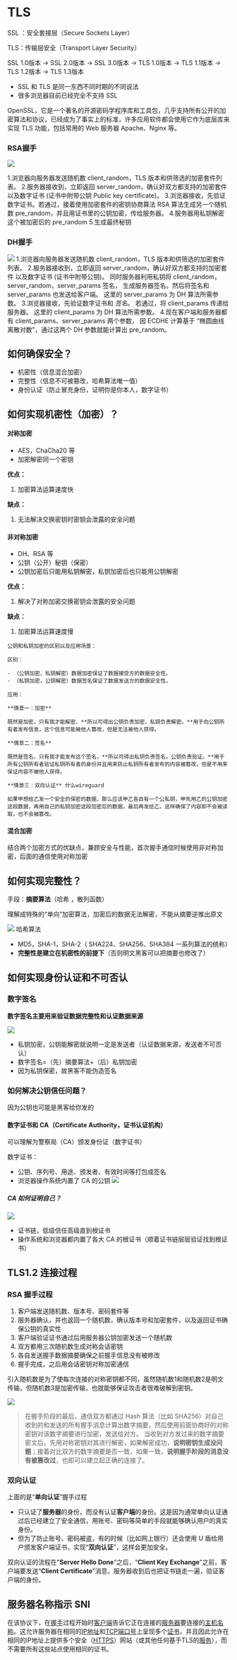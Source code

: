 # TLS

SSL ：安全套接层（Secure Sockets Layer）

TLS：传输层安全（Transport Layer Security）

SSL 1.0版本 -> SSL 2.0版本 -> SSL 3.0版本 -> TLS 1.0版本 -> TLS 1.1版本 -> TLS 1.2版本 -> TLS 1.3版本

- SSL 和 TLS 是同一东西不同时期的不同说法
- 很多浏览器目前已经完全不支持 SSL

OpenSSL，它是一个著名的开源密码学程序库和工具包，几乎支持所有公开的加密算法和协议，已经成为了事实上的标准，许多应用软件都会使用它作为底层库来实现 TLS 功能，包括常用的 Web 服务器 Apache、Nginx 等。


### RSA握手

![](../assets/Pasted%20image%2020250225124734-1.png)

1.浏览器向服务器发送随机数 client_random，TLS 版本和供筛选的加密套件列表。
2.服务器接收到，立即返回 server_random，确认好双方都支持的加密套件 以及数字证书 (证书中附带公钥 Public key certificate)。
3.浏览器接收，先验证数字证书。若通过，接着使用加密套件的密钥协商算法 RSA 算法生成另一个随机数 pre_random，并且用证书里的公钥加密，传给服务器。 
4.服务器用私钥解密这个被加密后的 pre_random
5.生成最终秘钥

### DH握手

![](../assets/Pasted%20image%2020250225124956-1.png)
1.浏览器向服务器发送随机数 client_random，TLS 版本和供筛选的加密套件列表。
2.服务器接收到，立即返回 server_random，确认好双方都支持的加密套件 以及数字证书 (证书中附带公钥)。 同时服务器利用私钥将 client_random，server_random，server_params 签名， 生成服务器签名。然后将签名和 server_params 也发送给客户端。 这里的 server_params 为 DH 算法所需参数。
3.浏览器接收，先验证数字证书和 _签名_。 若通过，将 client_params 传递给服务器。 这里的 client_params 为 DH 算法所需参数。 
4.现在客户端和服务器都有 client_params、server_params 两个参数， 因 ECDHE 计算基于 “椭圆曲线离散对数”，通过这两个 DH 参数就能计算出 pre_random。

  


## 如何确保安全？

- 机密性（信息混合加密）
- 完整性（信息不可被篡改，哈希算法唯一值）
- 身份认证（防止冒充身份，证明你是你本人，数字证书）

## 如何实现机密性（加密）？

#### 对称加密

- AES，ChaCha20 等
- 加密解密同一个密钥

**优点：**

1. 加密算法运算速度快

**缺点：**

1. 无法解决交换密钥时密钥会泄露的安全问题

#### 非对称加密

- DH、RSA 等
- 公钥（公开）秘钥（保密）
- 公钥加密后只能用私钥解密，私钥加密后也只能用公钥解密

**优点：**

1. 解决了对称加密交换密钥会泄露的安全问题

**缺点：**

1. 加密算法运算速度慢

```
公钥和私钥加密的区别以及应用场景：

区别：

- （公钥加密，私钥解密）数据加密保证了数据接受方的数据安全性。
- （私钥加密，公钥解密）数据签名保证了数据发送方的数据安全性。

应用：

**情景一：加密**

既然是加密，只有我才能解密，**所以可得出公钥负责加密，私钥负责解密。**用于向公钥所有者发布信息，这个信息可能被他人篡改，但是无法被他人获得。

**情景二：签名**

既然是签名，只有我才能发布这个签名，**所以可得出私钥负责签名，公钥负责验证。**用于所有公钥所有者验证私钥所有者的身份并且用来防止私钥所有者发布的内容被篡改，但是不用来保证内容不被他人获得。

**情景三：双向认证** 什么wireguard

如果甲想给乙发一个安全的保密的数据，那么应该甲乙各自有一个公私钥，甲先用乙的公钥加密这段数据，再用自己的私钥加密这段加密后的数据，最后再发给乙，这样确保了内容即不会被读取，也不会被篡改。
```

#### 混合加密

结合两个加密方式的优缺点，兼顾安全与性能，首次握手通信时候使用非对称加密，后面的通信使用对称加密


## 如何实现完整性？

手段：**摘要算法**（哈希 ，散列函数）

理解成特殊的“单向”加密算法，加密后的数据无法解密，不能从摘要逆推出原文

![](../assets/TLS-20240702194259557.jpg)
哈希算法
- MD5，SHA-1，SHA-2（ SHA224、SHA256、SHA384 一系列算法的统称）
- **完整性是建立在机密性的前提下**（否则明文黑客可以把摘要也修改了）

## 如何实现身份认证和不可否认

### 数字签名

**数字签名主要用来验证数据完整性和认证数据来源**

![](../assets/TLS-20240702194332645.jpg)

- 私钥加密，公钥能解密就说明一定是发送者（认证数据来源，发送者不可否认）
- 数字签名=（先）摘要算法+（后）私钥加密
- 因为私钥保密，故黑客不能伪造签名

### 如何解决公钥信任问题？

因为公钥也可能是黑客给你发的

#### 数字证书和 CA（Certificate Authority，证书认证机构）

可以理解为警察局（CA）颁发身份证（数字证书）

数字证书：

- 公钥、序列号、用途、颁发者、有效时间等打包成签名
- 浏览器操作系统内置了 CA 的公钥
![](../assets/TLS-20240702194405947.jpg)

##### CA 如何证明自己？
![](../assets/TLS-20240702194414853.jpg)
- 证书链，低级信任高级直到根证书
- 操作系统和浏览器都内置了各大 CA 的根证书（顺着证书链层层验证找到根证书）

## TLS1.2 连接过程

### RSA 握手过程

1. 客户端发送随机数、版本号、密码套件等
2. 服务器确认，并也返回一个随机数，确认版本号和加密套件，以及返回证书确保公钥的真实性
3. 客户端验证证书通过后用服务器公钥加密发送一个随机数
4. 双方都用三次随机数生成对称会话密钥
5. 各自发送握手数据摘要确保之前握手信息没有被修改
6. 握手完成，之后用会话密钥对称加密通信

引入随机数是为了使每次连接的对称密钥都不同，虽然随机数1和随机数2是明文传输，但随机数3是加密传输，也就能够保证攻击者很难破解到密钥。

![](../assets/TLS-20240702194533481.jpg)

> 在握手阶段的最后，通信双方都通过 Hash 算法（比如 SHA256）对自己收到的和发送的所有握手消息计算出数字摘要，然后使用前面协商好的对称密钥对该数字摘要进行加密，发送给对方。
> 当收到对方发过来的数字摘要密文后，先用对称密钥对其进行解密，如果解密成功，**说明密钥生成没问题**；接着对比双方的数字摘要是否一致，如果一致，**说明握手阶段的消息没有被篡改过**，也即可以建立起正确的连接了。


### 双向认证

上面的是“**单向认证**”握手过程

- 只认证了**服务器**的身份，而没有认证**客户端**的身份。这是因为通常单向认证通过后已经建立了安全通信，用账号、密码等简单的手段就能够确认用户的真实身份。
- 但为了防止账号、密码被盗，有的时候（比如网上银行）还会使用 U 盾给用户颁发客户端证书，实现“**双向认证**”，这样会更加安全。

双向认证的流程在“**Server Hello Done**”之后，“**Client Key Exchange**”之前，客户端要发送“**Client Certificate**”消息，服务器收到后也把证书链走一遍，验证客户端的身份。

## 服务器名称指示 SNI

在该协议下，在[握手](https://zh.wikipedia.org/wiki/%E6%8F%A1%E6%89%8B_(%E6%8A%80%E6%9C%AF) "握手 (技术)")过程开始时[客户端](https://zh.wikipedia.org/wiki/%E5%AE%A2%E6%88%B7%E7%AB%AF "客户端")告诉它正在连接的[服务器](https://zh.wikipedia.org/wiki/%E6%9C%8D%E5%8A%A1%E5%99%A8 "服务器")要连接的[主机名称](https://zh.wikipedia.org/wiki/%E4%B8%BB%E6%A9%9F%E5%90%8D%E7%A8%B1 "主机名称")。这允许服务器在相同的[IP地址](https://zh.wikipedia.org/wiki/IP%E5%9C%B0%E5%9D%80 "IP地址")和[TCP端口号](https://zh.wikipedia.org/wiki/%E9%80%9A%E8%A8%8A%E5%9F%A0 "端口")上呈现多个[证书](https://zh.wikipedia.org/wiki/%E9%9B%BB%E5%AD%90%E6%86%91%E8%AD%89 "电子证书")，并且因此允许在相同的IP地址上提供多个安全（[HTTPS](https://zh.wikipedia.org/wiki/%E8%B6%85%E6%96%87%E6%9C%AC%E4%BC%A0%E8%BE%93%E5%AE%89%E5%85%A8%E5%8D%8F%E8%AE%AE "超文本传输安全协议")）网站（或其他任何基于TLS的[服务](https://zh.wikipedia.org/wiki/%E6%9C%8D%E5%8A%A1%E5%99%A8 "服务器")），而不需要所有这些站点使用相同的证书。